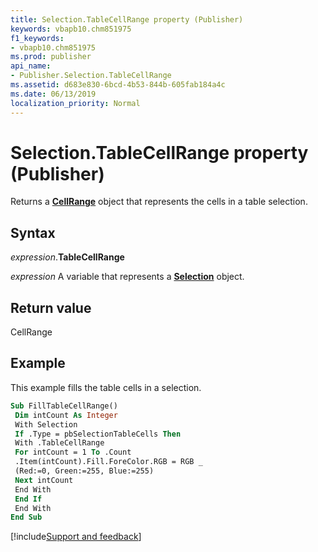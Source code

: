 ```yaml
---
title: Selection.TableCellRange property (Publisher)
keywords: vbapb10.chm851975
f1_keywords:
- vbapb10.chm851975
ms.prod: publisher
api_name:
- Publisher.Selection.TableCellRange
ms.assetid: d683e830-6bcd-4b53-844b-605fab184a4c
ms.date: 06/13/2019
localization_priority: Normal
---
```



# Selection.TableCellRange property (Publisher)

Returns a **[CellRange](publisher.cellrange.md)** object that represents the cells in a table selection.


## Syntax

_expression_.**TableCellRange**

_expression_ A variable that represents a **[Selection](Publisher.Selection.md)** object.


## Return value

CellRange


## Example

This example fills the table cells in a selection.

```vb
Sub FillTableCellRange() 
 Dim intCount As Integer 
 With Selection 
 If .Type = pbSelectionTableCells Then 
 With .TableCellRange 
 For intCount = 1 To .Count 
 .Item(intCount).Fill.ForeColor.RGB = RGB _ 
 (Red:=0, Green:=255, Blue:=255) 
 Next intCount 
 End With 
 End If 
 End With 
End Sub
```

[!include[Support and feedback](~/includes/feedback-boilerplate.md)]